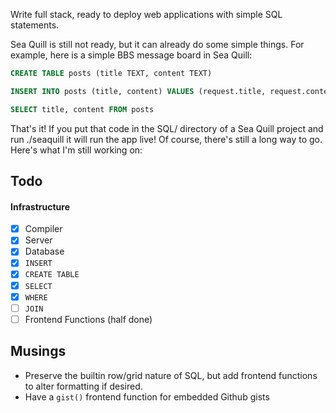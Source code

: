 Write full stack, ready to deploy web applications with simple SQL statements.

Sea Quill is still not ready, but it can already do some simple things. For example, here is a simple BBS message board in Sea Quill:

```sql
CREATE TABLE posts (title TEXT, content TEXT)

INSERT INTO posts (title, content) VALUES (request.title, request.content)

SELECT title, content FROM posts
```

That's it! If you put that code in the SQL/ directory of a Sea Quill project and run ./seaquill it will run the app live! Of course, there's still a long way to go. Here's what I'm still working on:

## Todo

#### Infrastructure

- [x] Compiler
- [x] Server
- [x] Database
- [x] `INSERT`
- [x] `CREATE TABLE`
- [x] `SELECT`
- [x] `WHERE`
- [ ] `JOIN`
- [ ] Frontend Functions (half done)

## Musings

* Preserve the builtin row/grid nature of SQL, but add frontend functions to alter formatting if desired.
* Have a `gist()` frontend function for embedded Github gists

